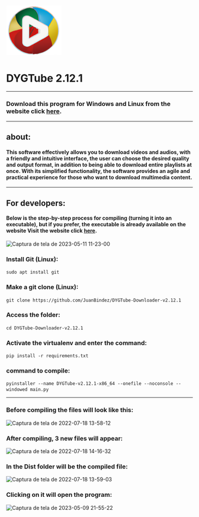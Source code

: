 

<h1 align="">
  <img alt="NextLevelWeek" title="#NextLevelWeek" src="DYGTube_ico.png" width="150px"/>
</h1>


<h1 align="">DYGTube 2.12.1</h1>

----------

### Download this program for Windows and Linux from the website click __[here](https://dygtube.freesoftwarebrasil.com.br)__.

----------

## about:

#### This software effectively allows you to download videos and audios, with a friendly and intuitive interface, the user can choose the desired quality and output format, in addition to being able to download entire playlists at once. With its simplified functionality, the software provides an agile and practical experience for those who want to download multimedia content.

-----------
## For developers:

#### Below is the step-by-step process for compiling (turning it into an executable), but if you prefer, the executable is already available on the website Visit the website click __[here](https://dygtube.freesoftwarebrasil.com.br)__.


![Captura de tela de 2023-05-11 11-23-00](https://github.com/JuanBindez/DYGTube-Downloader-v2.12.0/assets/79322362/e3b55b70-177c-4354-afc3-2f9b855e88d8)



### Install Git (Linux):

    sudo apt install git

### Make a git clone (Linux):

    git clone https://github.com/JuanBindez/DYGTube-Downloader-v2.12.1
    
### Access the folder:

    cd DYGTube-Downloader-v2.12.1

### Activate the virtualenv and enter the command:

    pip install -r requirements.txt

### command to compile:

    pyinstaller --name DYGTube-v2.12.1-x86_64 --onefile --noconsole --windowed main.py

----------
    
### Before compiling the files will look like this:

![Captura de tela de 2022-07-18 13-58-12](https://user-images.githubusercontent.com/79322362/179566764-2d5149fe-4425-45d6-a025-032d66251c7f.png)

### After compiling, 3 new files will appear:

![Captura de tela de 2022-07-18 14-16-32](https://user-images.githubusercontent.com/79322362/179566787-86690eba-0902-4be7-9d7f-620996c776b5.png)

### In the Dist folder will be the compiled file:

![Captura de tela de 2022-07-18 13-59-03](https://user-images.githubusercontent.com/79322362/179566803-b58c664b-bb25-4d49-8bb0-8fd5466123de.png)

### Clicking on it will open the program:

![Captura de tela de 2023-05-09 21-55-22](https://github.com/JuanBindez/DYGTube-Downloader-v2.11.0/assets/79322362/486fe912-4143-4b92-9fd2-86ea0b10dee2)

